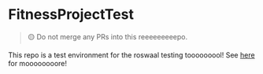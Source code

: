 # FitnessProjectTest

> 🟡 Do not merge any PRs into this reeeeeeeeepo.

This repo is a test environment for the roswaal testing tooooooool! See [here](https://github.com/tifapp/AcceptanceTestBot) for moooooooore!
